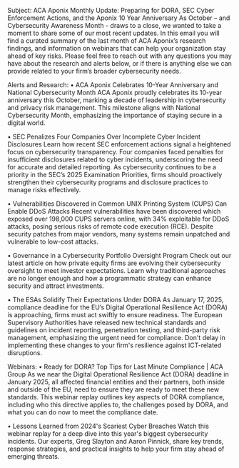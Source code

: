 Subject: ACA Aponix Monthly Update: Preparing for DORA, SEC Cyber Enforcement Actions, and the Aponix 10 Year Anniversary
As October – and Cybersecurity Awareness Month - draws to a close, we wanted to take a moment to share some of our most recent updates. In this email you will find a curated summary of the last month of ACA Aponix’s research findings, and information on webinars that can help your organization stay ahead of key risks.
Please feel free to reach out with any questions you may have about the research and alerts below, or if there is anything else we can provide related to your firm’s broader cybersecurity needs.

Alerts and Research:
•	ACA Aponix Celebrates 10-Year Anniversary and National Cybersecurity Month
ACA Aponix proudly celebrates its 10-year anniversary this October, marking a decade of leadership in cybersecurity and privacy risk management. This milestone aligns with National Cybersecurity Month, emphasizing the importance of staying secure in a digital world.

•	SEC Penalizes Four Companies Over Incomplete Cyber Incident Disclosures
Learn how recent SEC enforcement actions signal a heightened focus on cybersecurity transparency. Four companies faced penalties for insufficient disclosures related to cyber incidents, underscoring the need for accurate and detailed reporting. As cybersecurity continues to be a priority in the SEC’s 2025 Examination Priorities, firms should proactively strengthen their cybersecurity programs and disclosure practices to manage risks effectively.

•	Vulnerabilities Discovered in Common UNIX Printing System (CUPS) Can Enable DDoS Attacks
Recent vulnerabilities have been discovered which exposed over 198,000 CUPS servers online, with 34% exploitable for DDoS attacks, posing serious risks of remote code execution (RCE). Despite security patches from major vendors, many systems remain unpatched and vulnerable to low-cost attacks. 

•	Governance in a Cybersecurity Portfolio Oversight Program
Check out our latest article on how private equity firms are evolving their cybersecurity oversight to meet investor expectations. Learn why traditional approaches are no longer enough and how a programmatic strategy can enhance security and attract investments.

•	The ESAs Solidify Their Expectations Under DORA
As January 17, 2025, compliance deadline for the EU’s Digital Operational Resilience Act (DORA) is approaching, firms must act swiftly to ensure readiness. The European Supervisory Authorities have released new technical standards and guidelines on incident reporting, penetration testing, and third-party risk management, emphasizing the urgent need for compliance. Don't delay in implementing these changes to your firm's resilience against ICT-related disruptions. 

Webinars:
•	Ready for DORA? Top Tips for Last Minute Compliance | ACA Group
As we near the Digital Operational Resilience Act (DORA) deadline in January 2025, all affected financial entities and their partners, both inside and outside of the EU, need to ensure they are ready to meet these new standards. This webinar replay outlines key aspects of DORA compliance, including who this directive applies to, the challenges posed by DORA, and what you can do now to meet the compliance date.

•	Lessons Learned from 2024's Scariest Cyber Breaches
Watch this webinar replay for a deep dive into this year's biggest cybersecurity incidents. Our experts, Greg Slayton and Aaron Pinnick, share key trends, response strategies, and practical insights to help your firm stay ahead of emerging threats. 

